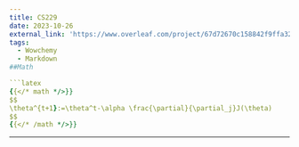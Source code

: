 ```yaml
---
title: CS229
date: 2023-10-26
external_link: 'https://www.overleaf.com/project/67d72670c158842f9ffa32e4'
tags:
  - Wowchemy
  - Markdown
##Math

```latex
{{</* math */>}}
$$
\theta^{t+1}:=\theta^t-\alpha \frac{\partial}{\partial_j}J(\theta)
$$
{{</* /math */>}}
```
---
```



